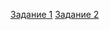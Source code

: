 [Задание 1](https://ssd.sscc.ru/sites/default/files/content/attach/310/computerlab1.pdf)
[Задание 2](https://ssd.sscc.ru/sites/default/files/content/attach/310/computerlab2.pdf)